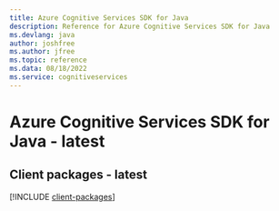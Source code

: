 ```yaml
---
title: Azure Cognitive Services SDK for Java
description: Reference for Azure Cognitive Services SDK for Java
ms.devlang: java
author: joshfree
ms.author: jfree
ms.topic: reference
ms.data: 08/18/2022
ms.service: cognitiveservices
---
```

# Azure Cognitive Services SDK for Java - latest

## Client packages - latest
[!INCLUDE [client-packages](cognitive-services-client-index.md)]